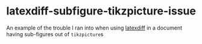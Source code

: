 # latexdiff-subfigure-tikzpicture-issue
An example of the trouble I ran into when using [latexdiff](https://github.com/ftilmann/latexdiff) in a document having sub-figures out of `tikzpicture`s

